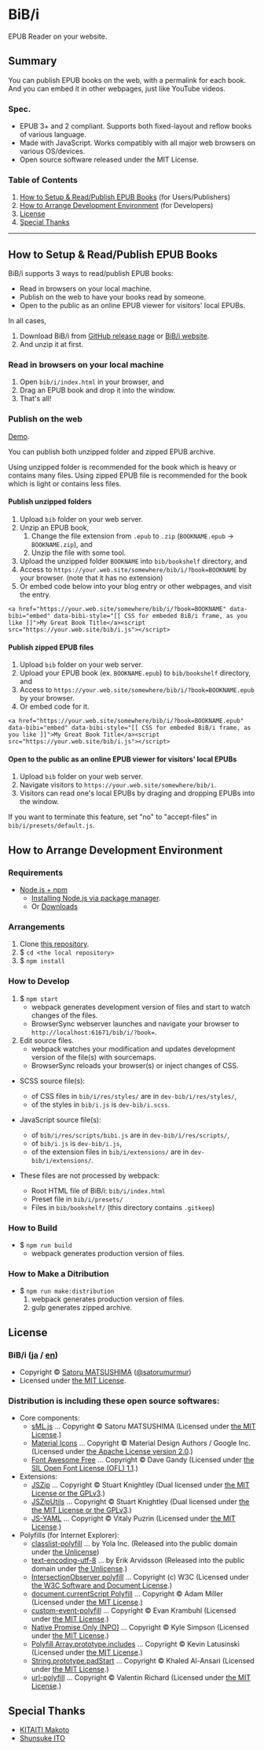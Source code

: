 BiB/i
================================================================================================================================

EPUB Reader on your website.




Summary
--------------------------------------------------------------------------------------------------------------------------------

You can publish EPUB books on the web, with a permalink for each book.
And you can embed it in other webpages, just like YouTube videos.



### Spec.

* EPUB 3+ and 2 compliant. Supports both fixed-layout and reflow books of various language.
* Made with JavaScript. Works compatibly with all major web browsers on various OS/devices.
* Open source software released under the MIT License.



### Table of Contents

1. [How to Setup & Read/Publish EPUB Books](#how-to-setup--readpublish-epub-books) (for Users/Publishers)
2. [How to Arrange Development Environment](#how-to-arrange-development-environment) (for Developers)
3. [License](#license)
4. [Special Thanks](#special-thanks)




--------------------------------------------------------------------------------------------------------------------------------




How to Setup & Read/Publish EPUB Books
--------------------------------------------------------------------------------------------------------------------------------

BiB/i supports 3 ways to read/publish EPUB books:

* Read in browsers on your local machine.
* Publish on the web to have your books read by someone.
* Open to the public as an online EPUB viewer for visitors' local EPUBs.

In all cases,

1. Download BiB/i from [GitHub release page](https://github.com/satorumurmur/bibi/releases) or [BiB/i website](https://bibi.epub.link/#download).
2. And unzip it at first.



### Read in browsers on your local machine 

1. Open `bib/i/index.html` in your browser, and
2. Drag an EPUB book and drop it into the window.
3. That's all!



### Publish on the web

[Demo](https://bibi.epub.link/#demo).

You can publish both unzipped folder and zipped EPUB archive.

Using unzipped folder is recommended for the book which is heavy or contains many files.
Using zipped EPUB file is recommended for the book which is light or contains less files.



#### Publish unzipped folders

1. Upload `bib` folder on your web server.
2. Unzip an EPUB book,
    1. Change the file extension from `.epub` to `.zip` (`BOOKNAME.epub` -> `BOOKNAME.zip`), and
    2. Unzip the file with some tool.
3. Upload the unzipped folder `BOOKNAME` into `bib/bookshelf` directory, and
4. Access to `https://your.web.site/somewhere/bib/i/?book=BOOKNAME` by your browser. (note that it has no extension)
5. Or embed code below into your blog entry or other webpages, and visit the entry.

````
<a href="https://your.web.site/somewhere/bib/i/?book=BOOKNAME" data-bibi="embed" data-bibi-style="[[ CSS for embeded BiB/i frame, as you like ]]">My Great Book Title</a><script src="https://your.web.site/bib/i.js"></script>
````


#### Publish zipped EPUB files

1. Upload `bib` folder on your web server.
2. Upload your EPUB book (ex. `BOOKNAME.epub`) to `bib/bookshelf` directory, and
3. Access to `https://your.web.site/somewhere/bib/i/?book=BOOKNAME.epub` by your browser.
4. Or embed code for it.

````
<a href="https://your.web.site/somewhere/bib/i/?book=BOOKNAME.epub" data-bibi="embed" data-bibi-style="[[ CSS for embeded BiB/i frame, as you like ]]">My Great Book Title</a><script src="https://your.web.site/bib/i.js"></script>
````


#### Open to the public as an online EPUB viewer for visitors' local EPUBs

1. Upload `bib` folder on your web server.
2. Navigate visitors to `https://your.web.site/somewhere/bib/i`.
3. Visitors can read one's local EPUBs by draging and dropping EPUBs into the window.

If you want to terminate this feature, set "no" to "accept-files" in `bib/i/presets/default.js`.



How to Arrange Development Environment
--------------------------------------------------------------------------------------------------------------------------------



### Requirements

* [Node.js + npm](https://nodejs.org/en/)
    - [Installing Node.js via package manager](https://nodejs.org/en/download/package-manager/).
    - Or [Downloads](https://nodejs.org/en/download/)



### Arrangements

1. Clone [this repository](https://github.com/satorumurmur/bibi/). 
2. $ `cd <the local repository>`
3. $ `npm install`



### How to Develop

1. $ `npm start`
    - webpack generates development version of files and start to watch changes of the files.
    - BrowserSync webserver launches and navigate your browser to `http://localhost:61671/bib/i/?book=`.
2. Edit source files.
    - webpack watches your modification and updates development version of the file(s) with sourcemaps.
    - BrowserSync reloads your browser(s) or inject changes of CSS.

* SCSS source file(s):
    - of CSS files in `bib/i/res/styles/` are in `dev-bib/i/res/styles/`,
    - of the styles in `bib/i.js` is `dev-bib/i.scss`.
* JavaScript source file(s):
    - of `bib/i/res/scripts/bibi.js` are in `dev-bib/i/res/scripts/`,
    - of `bib/i.js` is `dev-bib/i.js`,
    - of the extension files in `bib/i/extensions/` are in `dev-bib/i/extensions/`.

* These files are not processed by webpack:
    - Root HTML file of BiB/i: `bib/i/index.html`
    - Preset file in `bib/i/presets/`
    - Files in `bib/bookshelf/` (this directory contains `.gitkeep`)



### How to Build

* $ `npm run build`
    - webpack generates production version of files.



### How to Make a Ditribution

* $ `npm run make:distribution`
    1. webpack generates production version of files.
    2. gulp generates zipped archive.




License
--------------------------------------------------------------------------------------------------------------------------------



### BiB/i ([ja](https://bibi.epub.link) / [en](https://github.com/satorumurmur/bibi))

* Copyright &copy; [Satoru MATSUSHIMA](https://string-letters.com) ([@satorumurmur](https://twitter.com/satorumurmur))
* Licensed under [the MIT License](https://github.com/satorumurmur/bibi/blob/master/LICENSE).



### Distribution is including these open source softwares:

* Core components:
    - [sML.js](https://www.npmjs.com/package/sml.js) ... Copyright &copy; Satoru MATSUSHIMA (Licensed under [the MIT License](https://github.com/satorumurmur/sML/blob/master/LICENSE).)
    - [Material Icons](https://material.io/icons/) ... Copyright &copy; Material Design Authors / Google Inc. (Licensed under [the Apache License version 2.0](https://www.apache.org/licenses/LICENSE-2.0.html).)
    - [Font Awesome Free](https://fontawesome.com) ... Copyright &copy; Dave Gandy (Licensed under [the SIL Open Font License (OFL) 1.1](https://fontawesome.com/license/free).)
* Extensions:
    - [JSZip](http://stuk.github.io/jszip) ... Copyright &copy; Stuart Knightley (Dual licensed under [the MIT License or the GPLv3](https://github.com/Stuk/jszip/blob/HEAD/LICENSE.markdown).)
    - [JSZipUtils](http://stuk.github.io/jszip-utils) ... Copyright &copy; Stuart Knightley (Dual licensed under [the the MIT License or the GPLv3](https://github.com/Stuk/jszip-utils/blob/master/LICENSE.markdown).)
    - [JS-YAML](http://nodeca.github.io/js-yaml/) ... Copyright &copy; Vitaly Puzrin (Licensed under [the MIT License](https://github.com/nodeca/js-yaml/blob/master/LICENSE).)
* Polyfills (for Internet Explorer):
    - [classlist-polyfill](https://github.com/yola/classlist-polyfill) ... by Yola Inc. (Released into the public domain under [the Unlicense](https://github.com/yola/classlist-polyfill/blob/master/LICENSE))
    - [text-encoding-utf-8](https://github.com/arv/text-encoding-utf-8) ... by Erik Arvidsson (Released into the public domain under [the Unlicense](https://github.com/arv/text-encoding-utf-8/blob/master/LICENSE.md).)
    - [IntersectionObserver polyfill](https://github.com/w3c/IntersectionObserver) ... Copyright (c) W3C (Licensed under [the W3C Software and Document License](https://github.com/w3c/IntersectionObserver/blob/master/LICENSE.md).)
    - [document.currentScript Polyfill](https://github.com/amiller-gh/currentScript-polyfill) ... Copyright &copy; Adam Miller (Licensed under [the MIT License](https://github.com/amiller-gh/currentScript-polyfill/blob/master/LICENSE).)
    - [custom-event-polyfill](https://github.com/kumarharsh/custom-event-polyfill) ... Copyright &copy; Evan Krambuhl (Licensed under [the MIT License](https://github.com/kumarharsh/custom-event-polyfill/blob/master/LICENSE).)
    - [Native Promise Only (NPO)](https://github.com/getify/native-promise-only) ... Copyright &copy; Kyle Simpson (Licensed under [the MIT License](http://getify.mit-license.org/).)
    - [Polyfill Array.prototype.includes](https://github.com/latusinski/polyfill-array-includes) ... Copyright &copy; Kevin Latusinski (Licensed under [the MIT License](https://www.npmjs.com/package/polyfill-array-includes).)
    - [String.prototype.padStart](https://github.com/KhaledElAnsari/String.prototype.padStart) ... Copyright &copy; Khaled Al-Ansari (Licensed under [the MIT License](https://github.com/KhaledElAnsari/String.prototype.padStart/blob/master/LICENSE).)
    - [url-polyfill](https://github.com/lifaon74/url-polyfill) ... Copyright &copy; Valentin Richard (Licensed under [the MIT License](https://github.com/lifaon74/url-polyfill/blob/master/LICENSE).)


Special Thanks
--------------------------------------------------------------------------------------------------------------------------------

* [KITAITI Makoto](https://github.com/KitaitiMakoto)
* [Shunsuke ITO](https://github.com/shunito)
